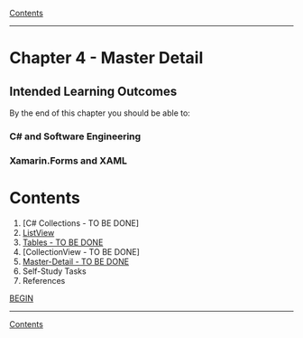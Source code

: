[Contents](/docs/README.md)

----

# Chapter 4 - Master Detail

## Intended Learning Outcomes
By the end of this chapter you should be able to:

### C# and Software Engineering

### Xamarin.Forms and XAML

# Contents
1. [C# Collections - TO BE DONE]
1. [ListView](listview.md)
1. [Tables - TO BE DONE](tables.md)
1. [CollectionView - TO BE DONE]
1. [Master-Detail - TO BE DONE](master-detail.md)
1. Self-Study Tasks
1. References

[BEGIN]()

----

[Contents](/docs/README.md)
